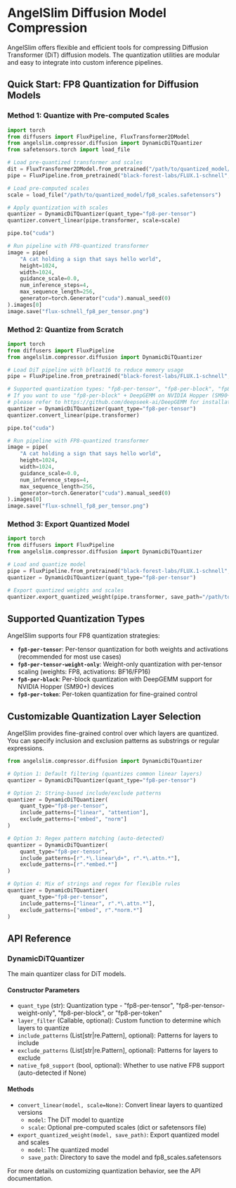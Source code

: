 # AngelSlim Diffusion Model Compression

AngelSlim offers flexible and efficient tools for compressing Diffusion Transformer (DiT) diffusion models. The quantization utilities are modular and easy to integrate into custom inference pipelines.

## Quick Start: FP8 Quantization for Diffusion Models

### Method 1: Quantize with Pre-computed Scales

```python
import torch
from diffusers import FluxPipeline, FluxTransformer2DModel
from angelslim.compressor.diffusion import DynamicDiTQuantizer
from safetensors.torch import load_file

# Load pre-quantized transformer and scales
dit = FluxTransformer2DModel.from_pretrained("/path/to/quantized_model/")
pipe = FluxPipeline.from_pretrained("black-forest-labs/FLUX.1-schnell", transformer=dit, torch_dtype=torch.bfloat16)

# Load pre-computed scales
scale = load_file("/path/to/quantized_model/fp8_scales.safetensors")

# Apply quantization with scales
quantizer = DynamicDiTQuantizer(quant_type="fp8-per-tensor")
quantizer.convert_linear(pipe.transformer, scale=scale)

pipe.to("cuda")

# Run pipeline with FP8-quantized transformer
image = pipe(
    "A cat holding a sign that says hello world",
    height=1024,
    width=1024,
    guidance_scale=0.0,
    num_inference_steps=4,
    max_sequence_length=256,
    generator=torch.Generator("cuda").manual_seed(0)
).images[0]
image.save("flux-schnell_fp8_per_tensor.png")
```

### Method 2: Quantize from Scratch

```python
import torch
from diffusers import FluxPipeline
from angelslim.compressor.diffusion import DynamicDiTQuantizer

# Load DiT pipeline with bfloat16 to reduce memory usage
pipe = FluxPipeline.from_pretrained("black-forest-labs/FLUX.1-schnell", torch_dtype=torch.bfloat16)

# Supported quantization types: "fp8-per-tensor", "fp8-per-block", "fp8-per-token", "fp8-per-tensor-weight-only"
# If you want to use "fp8-per-block" + DeepGEMM on NVIDIA Hopper (SM90+) devices,
# please refer to https://github.com/deepseek-ai/DeepGEMM for installation instructions.
quantizer = DynamicDiTQuantizer(quant_type="fp8-per-tensor")
quantizer.convert_linear(pipe.transformer)

pipe.to("cuda")

# Run pipeline with FP8-quantized transformer
image = pipe(
    "A cat holding a sign that says hello world",
    height=1024,
    width=1024,
    guidance_scale=0.0,
    num_inference_steps=4,
    max_sequence_length=256,
    generator=torch.Generator("cuda").manual_seed(0)
).images[0]
image.save("flux-schnell_fp8_per_tensor.png")
```

### Method 3: Export Quantized Model

```python
import torch
from diffusers import FluxPipeline
from angelslim.compressor.diffusion import DynamicDiTQuantizer

# Load and quantize model
pipe = FluxPipeline.from_pretrained("black-forest-labs/FLUX.1-schnell", torch_dtype=torch.bfloat16)
quantizer = DynamicDiTQuantizer(quant_type="fp8-per-tensor")

# Export quantized weights and scales
quantizer.export_quantized_weight(pipe.transformer, save_path="/path/to/save/quantized_model/")
```

## Supported Quantization Types

AngelSlim supports four FP8 quantization strategies:

- **`fp8-per-tensor`**: Per-tensor quantization for both weights and activations (recommended for most use cases)
- **`fp8-per-tensor-weight-only`**: Weight-only quantization with per-tensor scaling (weights: FP8, activations: BF16/FP16)
- **`fp8-per-block`**: Per-block quantization with DeepGEMM support for NVIDIA Hopper (SM90+) devices
- **`fp8-per-token`**: Per-token quantization for fine-grained control

## Customizable Quantization Layer Selection

AngelSlim provides fine-grained control over which layers are quantized. You can specify inclusion and exclusion patterns as substrings or regular expressions.

```python
from angelslim.compressor.diffusion import DynamicDiTQuantizer

# Option 1: Default filtering (quantizes common linear layers)
quantizer = DynamicDiTQuantizer(quant_type="fp8-per-tensor")

# Option 2: String-based include/exclude patterns
quantizer = DynamicDiTQuantizer(
    quant_type="fp8-per-tensor",
    include_patterns=["linear", "attention"],
    exclude_patterns=["embed", "norm"]
)

# Option 3: Regex pattern matching (auto-detected)
quantizer = DynamicDiTQuantizer(
    quant_type="fp8-per-tensor",
    include_patterns=[r".*\.linear\d+", r".*\.attn.*"],
    exclude_patterns=[r".*embed.*"]
)

# Option 4: Mix of strings and regex for flexible rules
quantizer = DynamicDiTQuantizer(
    quant_type="fp8-per-tensor",
    include_patterns=["linear", r".*\.attn.*"],
    exclude_patterns=["embed", r".*norm.*"]
)
```

## API Reference

### DynamicDiTQuantizer

The main quantizer class for DiT models.

#### Constructor Parameters

- `quant_type` (str): Quantization type - "fp8-per-tensor", "fp8-per-tensor-weight-only", "fp8-per-block", or "fp8-per-token"
- `layer_filter` (Callable, optional): Custom function to determine which layers to quantize
- `include_patterns` (List[str|re.Pattern], optional): Patterns for layers to include
- `exclude_patterns` (List[str|re.Pattern], optional): Patterns for layers to exclude
- `native_fp8_support` (bool, optional): Whether to use native FP8 support (auto-detected if None)

#### Methods

- `convert_linear(model, scale=None)`: Convert linear layers to quantized versions
  - `model`: The DiT model to quantize
  - `scale`: Optional pre-computed scales (dict or safetensors file)
- `export_quantized_weight(model, save_path)`: Export quantized model and scales
  - `model`: The quantized model
  - `save_path`: Directory to save the model and fp8_scales.safetensors

For more details on customizing quantization behavior, see the API documentation.
